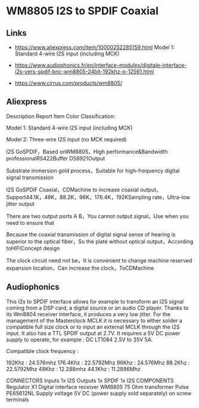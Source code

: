 # WM8805 I2S to SPDIF Coaxial

## Links

* https://www.aliexpress.com/item/10000252285159.html
Model 1: Standard 4-wire I2S input (including MCK)

* https://www.audiophonics.fr/en/interface-modules/digitale-interface-i2s-vers-spdif-bnc-wm8805-24bit-192khz-p-12561.html

* https://www.cirrus.com/products/wm8805/

## Aliexpress

Description
Report Item
Color Classification:

Model 1: Standard 4-wire I2S input (including MCK)

Model 2: Three-wire I2S input (no MCK required)

I2S GoSPDIF，Based onWM8805，High performance&Bandwidth professionalRS422Buffer DS8921Output

Substrate immersion gold process，Suitable for high-frequency digital signal transmission

I2S GoSPDIF Coaxial，CDMachine to increase coaxial output，Support44.1K，48K，88.2K，96K，176.4K，192KSampling rate，Ultra-low jitter output

There are two output ports A B，You cannot output signal，Use when you need to ensure that

Because the coaxial transmission of digital signal sense of hearing is superior to the optical fiber，So the plate without optical output，According toHIFIConcept design

The clock circuit need not be，It is convenient to change machine reserved expansion location，Can increase the clock，ToCDMachine

## Audiophonics

This I2s to SPDIF interface allows for example to transform an I2S signal coming from a DSP card, a digital source or an audio CD player. Thanks to its Wm8804 receiver interface, it produces a very low jitter.
For the management of the Masterclock MCLK it is necessary to either solder a compatible full size clock or to input an external MCLK through the I2S input. It also has a TTL SPDIF output at 2.7V.
It requires a 5V DC power supply to operate, for example  : DC LT1084 2.5V to 35V 5A.


Compatible clock frequency :

192Khz : 24.576mhz
176.4Khz : 22.5792Mhz
96Khz : 24.576Mhz
88.2Khz : 22.5792Mhz
48Khz : 12.288mhz
44.1Khz : 11.2896Mhz


CONNECTORS
Inputs	1x I2S 
Outputs	1x SPDIF
1x I2S
COMPONENTS
Regulator	X1
Digital interface receiver	WM8805
75 Ohm transformer	Pulse PE65612NL
Supply voltage	5V DC (power supply sold separately) on screw terminals

